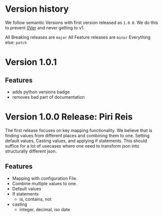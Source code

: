 # Version history

We follow semantic Versions with first version released as `1.0.0`. We do this to prevent [0Ver](https://0ver.org/) and never getting to v1.

All Breaking releases are `major`
All Feature releases are `minor`
Everything else: `patch`


# Version 1.0.1

## Features

* adds python versions badge
* removes bad part of documentation


# Version 1.0.0 Release: Piri Reis

The first release focuses on key mapping functionality. We believe that is finding values from different places and combining them to one. Setting default values, Casting values, and applying if statements. This should suffice for a lot of usecases where one need to transform json into structurally different json.

## Features

* Mapping with configuration File.
* Combine multiple values to one.
* Default values
* If statements
  * is, contains, not
* casting
  * integer, decimal, iso date
